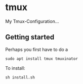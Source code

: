 # tmux

My Tmux-Configuration...

## Getting started

Perhaps you first have to do a

```
sudo apt install tmux tmuxinator
```

To install:

```
sh install.sh
```
